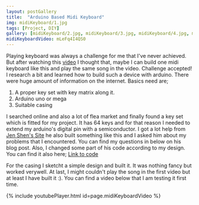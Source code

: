 ```yaml
---
layout: postGallery
title:  "Arduino Based Midi Keyboard"
img: midiKeyboard/1.jpg
tags: [Project, DIY]
gallery: [midiKeyboard/2.jpg, midiKeyboard/3.jpg, midiKeyboard/4.jpg, midiKeyboard/5.jpg,midiKeyboard/6.jpg, midiKeyboard/7.jpg,]
midiKeyboardVideo: mLeFq4I4QS0
---
```


Playing keyboard was always a challenge for me that I've never achieved. But after watching this [video](https://www.youtube.com/watch?v=z840N9P-T2k) I thought that, maybe I can build one midi keyboard like this and play the same song in the video. Challenge accepted! I research a bit and learned how to build such a device with arduino. There were huge amount of information on the internet. Basics need are;

1. A proper key set with key matrix along it.
2. Arduino uno or mega
3. Suitable casing

I searched online and also a lot of flea market and finally found a key set which is fitted for my project. It has 64 keys and for that reason I needed to extend my arduino's digital pin with a semiconductor. I got a lot help from [Jen Shen's Site](http://www.codetinkerhack.com/2012/11/how-to-turn-piano-toy-into-midi.html#more) he also built something like this and I asked him about my problems that I encountered. You can find my questions in below on his blog post. Also, I changed some part of his code according to my design. You can find it also here; [Link to code](https://drive.google.com/file/d/14axEuFyu0-OFf8lliA6FxOXe2eYkT7Bu/view?usp=sharing)

For the casing I sketcht a simple design and built it. It was nothing fancy but worked verywell. At last, I might couldn't play the song in the first video but at least I have built it :). You can find a video below that I am testing it first time.

{% include youtubePlayer.html id=page.midiKeyboardVideo %}
<br>

[jekyll-docs]: https://jekyllrb.com/docs/home
[jekyll-gh]:   https://github.com/jekyll/jekyll
[jekyll-talk]: https://talk.jekyllrb.com/
